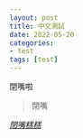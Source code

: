 ```yaml
---
layout: post
title: 中文測試
date: 2022-05-20
categories:
- test
tags: [test]
---
```


閉嘴啦

> 閉嘴

*[閉嘴糕糕](https://www.facebook.com/profile.php?id=100012629161826)*
